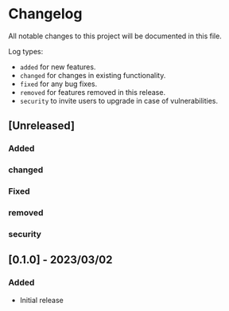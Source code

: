 # Changelog

All notable changes to this project will be documented in this file.

Log types:

- `added` for new features.
- `changed` for changes in existing functionality.
- `fixed` for any bug fixes.
- `removed` for features removed in this release.
- `security` to invite users to upgrade in case of vulnerabilities.

## [Unreleased]

### Added
### changed
### Fixed
### removed
### security

## [0.1.0] - 2023/03/02

### Added

- Initial release